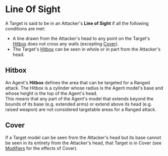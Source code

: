 # Line Of Sight

A Target is said to be in an Attacker's **Line of Sight** if all the following conditions are met:

* A line drawn from the Attacker's head to any point on the Target's [Hitbox](#hitbox) does not cross any walls (excepting [Cover](#cover)).
* The Target's [Hitbox](#hitbox) can be seen in whole or in part from the Attacker's head.

## Hitbox

An Agent's **Hitbox** defines the area that can be targeted for a Ranged attack. The Hitbox is a cylinder whose radius is the Agent model's base and whose height is the top of the Agent's head.  
This means that any part of the Agent's model that extends beyond the bounds of its base (e.g. extended arms) or extend above its head (e.g. raised weapon) are not considered targetable areas for a Ranged attack.

## Cover

If a Target model can be seen from the Attacker's head but its base cannot be seen in its entirety from the Attacker's head, that Target is in Cover (see [Modifiers](../3.Actions/3.Shoot.md#modifiers) for the effects of Cover).
